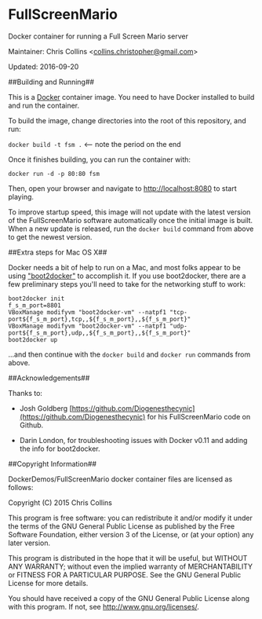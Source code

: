 FullScreenMario
===============

Docker container for running a Full Screen Mario server

Maintainer: Chris Collins \<collins.christopher@gmail.com\>

Updated: 2016-09-20

##Building and Running##

This is a [Docker](http://docker.com) container image.  You need to have Docker installed to build and run the container.

To build the image, change directories into the root of this repository, and run:

`docker build -t fsm .`  <-- note the period on the end

Once it finishes building, you can run the container with:

`docker run -d -p 80:80 fsm`

Then, open your browser and navigate to [http://localhost:8080](http://localhost:8080) to start playing.

To improve startup speed, this image will not update with the latest version of the FullScreenMario software automatically once the initial image is built.  When a new update is released, run the `docker build` command from above to get the newest version.

##Extra steps for Mac OS X##

Docker needs a bit of help to run on a Mac, and most folks appear to be using ["boot2docker"](http://boot2docker.io/) to accomplish it.  If you use boot2docker, there are a few preliminary steps you'll need to take for the networking stuff to work:

    boot2docker init
    f_s_m_port=8801
    VBoxManage modifyvm "boot2docker-vm" --natpf1 "tcp-port${f_s_m_port},tcp,,${f_s_m_port},,${f_s_m_port}"
    VBoxManage modifyvm "boot2docker-vm" --natpf1 "udp-port${f_s_m_port},udp,,${f_s_m_port},,${f_s_m_port}"
    boot2docker up

...and then continue with the `docker build` and `docker run` commands from above.

##Acknowledgements##

Thanks to:

* Josh Goldberg [https://github.com/Diogenesthecynic](https://github.com/Diogenesthecynic) for his FullScreenMario code on Github.

* Darin London, for troubleshooting issues with Docker v0.11 and adding the info for boot2docker.

##Copyright Information##

DockerDemos/FullScreenMario docker container files are licensed as follows:

Copyright (C) 2015 Chris Collins

This program is free software: you can redistribute it and/or modify it under the terms of the GNU General Public License as published by the Free Software Foundation, either version 3 of the License, or (at your option) any later version.

This program is distributed in the hope that it will be useful, but WITHOUT ANY WARRANTY; without even the implied warranty of MERCHANTABILITY or FITNESS FOR A PARTICULAR PURPOSE. See the GNU General Public License for more details.

You should have received a copy of the GNU General Public License along with this program. If not, see http://www.gnu.org/licenses/.
